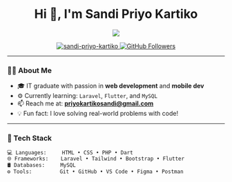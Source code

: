 

<h1 align="center">Hi 👋, I'm Sandi Priyo Kartiko</h1>

<p align="center">
  <img src="https://readme-typing-svg.herokuapp.com?font=Fira+Code&pause=1000&color=F75C7E&center=true&vCenter=true&width=435&lines=Welcome+to+my+GitHub!;I'm+a+Web+Developer+💻;Always+learning+something+new!+🚀" />
</p>

<p align="center">
  <a href="https://github.com/sandi-priyo-kartiko">
    <img src="https://komarev.com/ghpvc/?username=sandi-priyo-kartiko&label=Profile%20views&color=0e75b6&style=flat" alt="sandi-priyo-kartiko" />
  </a>
  <a href="https://github.com/sandi-priyo-kartiko?tab=followers">
    <img src="https://img.shields.io/github/followers/sandi-priyo-kartiko?label=Followers&style=social" alt="GitHub Followers" />
  </a>
</p>

---

### 🧑‍💻 About Me

- 🎓 IT graduate with passion in **web development** and **mobile dev**
- ⚙️ Currently learning: `Laravel`, `Flutter`, and `MySQL`
- 📫 Reach me at: **priyokartikosandi@gmail.com**
- 💡 Fun fact: I love solving real-world problems with code!

---

### 🚀 Tech Stack

```markdown
💻 Languages:     HTML • CSS • PHP • Dart  
🌐 Frameworks:    Laravel • Tailwind • Bootstrap • Flutter  
🛢️ Databases:     MySQL  
⚙️ Tools:         Git • GitHub • VS Code • Figma • Postman
